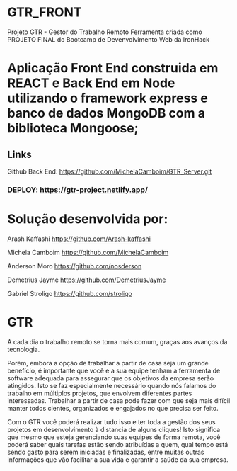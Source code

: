 # GTR_FRONT
Projeto GTR - Gestor do Trabalho Remoto
Ferramenta criada como PROJETO FINAL do Bootcamp de Devenvolvimento Web da IronHack

# Aplicação Front End construida em REACT e Back End em Node utilizando o framework express e banco de dados MongoDB com a biblioteca Mongoose;

## Links
Github Back End: https://github.com/MichelaCamboim/GTR_Server.git
### DEPLOY: https://gtr-project.netlify.app/


# Solução desenvolvida por:
Arash Kaffashi https://github.com/Arash-kaffashi

Michela Camboim https://github.com/MichelaCamboim

Anderson Moro https://github.com/nosderson

Demetrius Jayme https://github.com/DemetriusJayme

Gabriel Stroligo https://github.com/stroligo


# GTR
A cada dia o trabalho remoto se torna mais comum, graças aos avanços da tecnologia.

Porém, embora a opção de trabalhar a partir de casa seja um grande benefício, é importante que você e a sua equipe tenham a ferramenta de software adequada para assegurar que os objetivos da empresa serão atingidos. Isto se faz especialmente necessário quando nós falamos do trabalho em múltiplos projetos, que envolvem diferentes partes interessadas. Trabalhar a partir de casa pode fazer com que seja mais difícil manter todos cientes, organizados e engajados no que precisa ser feito.

Com o GTR você poderá realizar tudo isso e ter toda a gestão dos seus projetos em desenvolvimento à distancia de alguns cliques!
Isto significa que mesmo que esteja gerenciando suas equipes de forma remota, você poderá saber quais tarefas estão sendo atribuídas a quem, qual tempo está sendo gasto para serem iniciadas e finalizadas, entre muitas outras informações que vão facilitar a sua vida e garantir a saúde da sua empresa.
